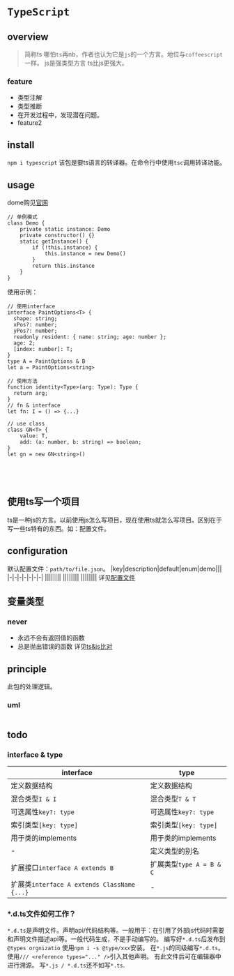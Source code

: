 # `TypeScript`

## overview
> 简称ts
> 哪怕`ts`再nb，作者也认为它是`js`的一个方言。地位与`coffeescript`一样。
> js是强类型方言
> ts比js更强大。

### feature
- 类型注解
- 类型推断
- 在开发过程中，发现潜在问题。
- feature2

## install
`npm i typescript`
该包是要ts语言的转译器。在命令行中使用`tsc`调用转译功能。


## usage
dome购见[官网](https://www.typescriptlang.org/docs/handbook/typescript-in-5-minutes.html)
```
// 单例模式
class Demo {
    private static instance: Demo
    private constructor() {}
    static getInstance() {
        if (!this.instance) {
            this.instance = new Demo()
        }
        return this.instance
    }
}
```

使用示例：
```
// 使用interface
interface PaintOptions<T> {
  shape: string;
  xPos?: number;
  yPos?: number;
  readonly resident: { name: string; age: number };
  age: 2;
  [index: number]: T;
}
type A = PaintOptions & B
let a = PaintOptions<string>

// 使用方法
function identity<Type>(arg: Type): Type {
  return arg;
}
// fn & interface
let fn: I = () => {...}

// use class
class GN<T> {
    value: T,
    add: (a: number, b: string) => boolean;
}
let gn = new GN<string>()





```

## 使用ts写一个项目
ts是一种js的方言。以前使用js怎么写项目，现在使用ts就怎么写项目。区别在于写一些ts特有的东西。如：配置文件。


## configuration
默认配置文件：`path/to/file.json`。
|key|description|default|enum|demo|||
|-|-|-|-|-|-|-|
||||||||
||||||||
||||||||
详见[配置文件](./config.html)
## 变量类型
### never
- 永远不会有返回值的函数
- 总是抛出错误的函数
详见[ts&js比对](./contrast.html)

## principle
此包的处理逻辑。

### uml
```
```

## todo
### interface & type
|interface|type|
|-|-|
|定义数据结构|定义数据结构|
|混合类型`I & I`|混合类型`T & T`|
|可选属性`key?: type`|可选属性`key?: type`|
|索引类型`[key: type]`|索引类型`[key: type]`|
|用于类的implements|用于类的implements|
|-|定义类型的别名|
|扩展接口`interface A extends B`|扩展类型`type A = B & C`|
|扩展类`interface A extends ClassName {...}`|-|

### *.d.ts文件如何工作？
`*.d.ts`是声明文件。声明api/代码结构等。一般用于：在引用了外部js代码时需要和声明文件描述api等。一般代码生成，不是手动编写的。
编写好`*.d.ts`后发布到`@types orgnizatio`
使用`npm i -s @type/xxx`安装。
在`*.js`的同级编写`*.d.ts`。
使用`/// <reference types="..." />`引入其他声明。
有此文件后可在编辑器中进行溯源。
写`*.js / *.d.ts`还不如写`*.ts`.

